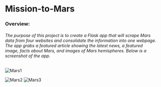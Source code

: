# Mission-to-Mars
### Overview:
###### The purpose of this project is to create a Flask app that will scrape Mars data from four websites and consolidate the information into one webpage. The app grabs a featured article showing the latest news, a featured image, facts about Mars, and images of Mars hemispheres. Below is a screenshot of the app.

![Mars1](https://user-images.githubusercontent.com/107363048/204181562-54c25a54-bad2-4501-a4c4-d58a6d0f562c.png)

![Mars2](https://user-images.githubusercontent.com/107363048/204181566-c86ae158-0e43-4d81-a1f0-09f348756697.png)
![Mars3](https://user-images.githubusercontent.com/107363048/204181567-be3d8d8d-22b0-4a55-9abe-77cdecd380d0.png)
